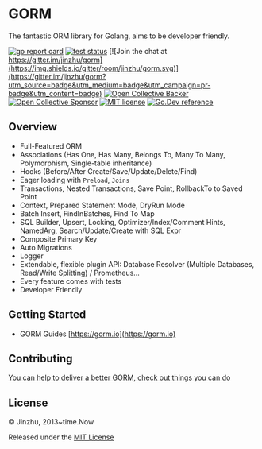 # GORM

The fantastic ORM library for Golang, aims to be developer friendly.

[![go report card](https://goreportcard.com/badge/github.com/go-gorm/gorm "go report card")](https://goreportcard.com/report/github.com/go-gorm/gorm)
[![test status](https://github.com/go-gorm/gorm/workflows/tests/badge.svg?branch=master "test status")](https://github.com/go-gorm/gorm/actions)
[![Join the chat at https://gitter.im/jinzhu/gorm](https://img.shields.io/gitter/room/jinzhu/gorm.svg)](https://gitter.im/jinzhu/gorm?utm_source=badge&utm_medium=badge&utm_campaign=pr-badge&utm_content=badge)
[![Open Collective Backer](https://opencollective.com/gorm/tiers/backer/badge.svg?label=backer&color=brightgreen "Open Collective Backer")](https://opencollective.com/gorm)
[![Open Collective Sponsor](https://opencollective.com/gorm/tiers/sponsor/badge.svg?label=sponsor&color=brightgreen "Open Collective Sponsor")](https://opencollective.com/gorm)
[![MIT license](https://img.shields.io/badge/license-MIT-brightgreen.svg)](https://opensource.org/licenses/MIT)
[![Go.Dev reference](https://img.shields.io/badge/go.dev-reference-blue?logo=go&logoColor=white)](https://pkg.go.dev/gorm.io/gorm?tab=doc)

## Overview

- Full-Featured ORM
- Associations (Has One, Has Many, Belongs To, Many To Many, Polymorphism, Single-table inheritance)
- Hooks (Before/After Create/Save/Update/Delete/Find)
- Eager loading with `Preload`, `Joins`
- Transactions, Nested Transactions, Save Point, RollbackTo to Saved Point
- Context, Prepared Statement Mode, DryRun Mode
- Batch Insert, FindInBatches, Find To Map
- SQL Builder, Upsert, Locking, Optimizer/Index/Comment Hints, NamedArg, Search/Update/Create with SQL Expr
- Composite Primary Key
- Auto Migrations
- Logger
- Extendable, flexible plugin API: Database Resolver (Multiple Databases, Read/Write Splitting) / Prometheus…
- Every feature comes with tests
- Developer Friendly

## Getting Started

- GORM Guides [https://gorm.io](https://gorm.io)

## Contributing

[You can help to deliver a better GORM, check out things you can do](https://gorm.io/contribute.html)

## License

© Jinzhu, 2013~time.Now

Released under the [MIT License](https://github.com/go-gorm/gorm/blob/master/License)

